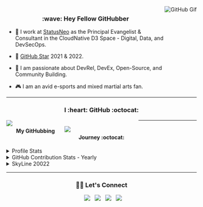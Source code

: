 <img align="right" alt="GitHub Gif" height="160px" src="https://media.giphy.com/media/du3J3cXyzhj75IOgvA/giphy.gif" />

<h3 align=center>:wave: Hey Fellow GitHubber</h3>

- :office: I work at [StatusNeo](www.statusneo.com) as the Principal Evangelist & Consultant in the CloudNative D3 Space - Digital, Data, and DevSecOps.

- :star2: [GitHub Star](https://stars.github.com/) 2021 & 2022.

- :blue_book: I am passionate about DevRel, DevEx, Open-Source, and Community Building.

- :video_game: I am an avid e-sports and mixed martial arts fan.

---

<h3 align=center> I :heart: GitHub :octocat: </h3>

<p>

<img align="left" width=350 src="https://github-readme-stats.vercel.app/api?username=nishkarshraj&count_private=true&theme=dark" /> 

<img align="right" width=350 src="https://github-readme-streak-stats.herokuapp.com/?user=nishkarshraj&theme=dark" />

</p>

---

<h4 align=center> My GitHubbing Journey :octocat: </h4>

<details> 
	<summary>Profile Stats</summary>
	<p align=center><img align="center" src="https://github.com/NishkarshRaj/NishkarshRaj/blob/master/github-user-stats.svg" /></p>
</details>

<details> 
	<summary>GitHub Contribution Stats - Yearly</summary>
	<p align=center><img align="center" src="https://github.com/NishkarshRaj/NishkarshRaj/blob/master/github-contrib-stats.svg" /></p>
</details>

<details> 
	<summary>SkyLine 20022</summary>
	<p align=center><img align="center" src="https://github.com/NishkarshRaj/NishkarshRaj/blob/master/github-metrics.svg" /></p>
</details>

---

<h3 align=center> 🤝🏻 Let's Connect </h3>

<p align="center">
&nbsp; <a href="https://twitter.com/NishkarshRaj1" target="_blank" rel="noopener noreferrer"><img src="https://img.icons8.com/plasticine/100/000000/twitter.png" width="50" /></a>  
&nbsp; <a href="https://www.instagram.com/noicecurse" target="_blank" rel="noopener noreferrer"><img src="https://img.icons8.com/plasticine/100/000000/instagram-new.png" width="50" /></a>  
&nbsp; <a href="https://www.linkedin.com/in/nishkarshraj" target="_blank" rel="noopener noreferrer"><img src="https://img.icons8.com/plasticine/100/000000/linkedin.png" width="50" /></a>
&nbsp; <a href="mailto:nishkarshraj000@gmail.com" target="_blank" rel="noopener noreferrer"><img src="https://img.icons8.com/plasticine/100/000000/gmail.png"  width="50" /></a>
</p>
